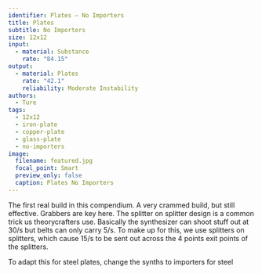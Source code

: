 ```yaml
---
identifier: Plates – No Importers
title: Plates
subtitle: No Importers
size: 12x12
input:
  - material: Substance
    rate: "84.15"
output:
  - material: Plates
    rate: "42.1"
    reliability: Moderate Instability
authors:
  - Ture
tags:
  - 12x12
  - iron-plate
  - copper-plate
  - glass-plate
  - no-importers
image:
  filename: featured.jpg
  focal_point: Smart
  preview_only: false
  caption: Plates No Importers
---
```

The first real build in this compendium. A very crammed build, but still effective. Grabbers are key here. The splitter on splitter design is a common trick us theorycrafters use. Basically the synthesizer can shoot stuff out at 30/s but belts can only carry 5/s. To make up for this, we use splitters on splitters, which cause 15/s to be sent out across the 4 points exit points of the splitters.

To adapt this for steel plates, change the synths to importers for steel